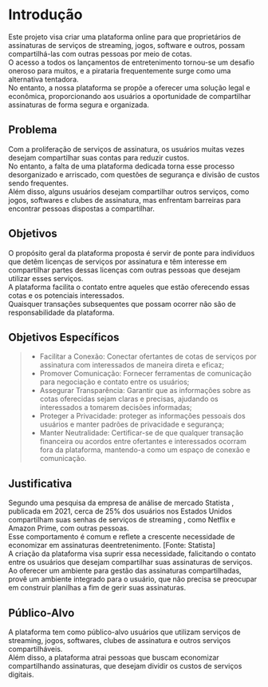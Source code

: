 # Introdução
Este projeto visa criar uma plataforma online para que proprietários de assinaturas de serviços de streaming, jogos, software e outros, possam compartilhá-las com outras pessoas por meio de cotas.<br>
O acesso a todos os lançamentos de entretenimento tornou-se um desafio oneroso para muitos, e a pirataria frequentemente surge como uma alternativa tentadora. <br>
No entanto, a nossa plataforma se propõe a oferecer uma solução legal e econômica, proporcionando aos usuários a oportunidade de compartilhar assinaturas de forma segura e organizada.<br>


## Problema
Com a proliferação de serviços de assinatura, os usuários muitas vezes desejam compartilhar suas contas para reduzir custos.<br>
No entanto, a falta de uma plataforma dedicada torna esse processo desorganizado e arriscado, com questões de segurança e divisão de custos sendo frequentes.<br>
Além disso, alguns usuários desejam compartilhar outros serviços, como jogos, softwares e clubes de assinatura, mas enfrentam barreiras para encontrar pessoas dispostas a compartilhar.



## Objetivos
O propósito geral da plataforma proposta é servir de ponte para indivíduos que detêm licenças de serviços por assinatura e têm interesse em compartilhar partes dessas licenças com outras pessoas que desejam utilizar esses serviços.<br>
A plataforma facilita o contato entre aqueles que estão oferecendo essas cotas e os potenciais interessados.<br> 
Quaisquer transações subsequentes que possam ocorrer não são de responsabilidade da plataforma.<br>

## Objetivos Específicos
> - Facilitar a Conexão: Conectar ofertantes de cotas de serviços por assinatura com interessados de maneira direta e eficaz;<br>
> - Promover Comunicação: Fornecer ferramentas de comunicação para negociação e contato entre os usuários;<br>
> - Assegurar Transparência: Garantir que as informações sobre as cotas oferecidas sejam claras e precisas, ajudando os interessados a tomarem decisões informadas;<br>
> - Proteger a Privacidade: proteger as informações pessoais dos usuários e manter padrões de privacidade e segurança;<br>
> - Manter Neutralidade: Certificar-se de que qualquer transação financeira ou acordos entre ofertantes e interessados ocorram fora da plataforma, mantendo-a como um espaço de conexão e comunicação.<br>


## Justificativa

Segundo uma pesquisa da empresa de análise de mercado Statista , publicada em 2021, cerca de 25% dos usuários nos Estados Unidos compartilham suas senhas de serviços de streaming , como Netflix e Amazon Prime, com outras pessoas. <br>
Esse comportamento é comum e reflete a crescente necessidade de economizar em assinaturas deentretenimento. [Fonte: Statista]<br>
A criação da plataforma visa suprir essa necessidade, falicitando o contato entre os usuários que desejam compartilhar suas assinaturas de serviços.<br>
Ao oferecer um ambiente para gestão das assinaturas compartilhadas, provê um ambiente integrado para o usuário, que não precisa se preocupar em construir planilhas a fim de gerir suas assinaturas.<br>


## Público-Alvo

A plataforma tem como público-alvo usuários que utilizam serviços de streaming, jogos, softwares, clubes de assinatura e outros serviços compartilháveis.<br> 
Além disso, a plataforma atrai pessoas que buscam economizar compartilhando assinaturas, que desejam dividir os custos de serviços digitais.<br>


